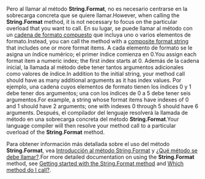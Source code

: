 
<span data-ttu-id="35293-101">Pero al llamar al método **String.Format**, no es necesario centrarse en la sobrecarga concreta que se quiere llamar.</span><span class="sxs-lookup"><span data-stu-id="35293-101">However, when calling the **String.Format** method, it is not necessary to focus on the particular overload that you want to call.</span></span> <span data-ttu-id="35293-102">En su lugar, se puede llamar al método con un [cadena de formato compuesto](~/docs/standard/base-types/composite-formatting.md) que incluya uno o varios elementos de formato.</span><span class="sxs-lookup"><span data-stu-id="35293-102">Instead, you can call the method with a [composite format string](~/docs/standard/base-types/composite-formatting.md) that includes one or more format items.</span></span> <span data-ttu-id="35293-103">A cada elemento de formato se le asigna un índice numérico; el primer índice comienza en 0.</span><span class="sxs-lookup"><span data-stu-id="35293-103">You assign each format item a numeric index; the first index starts at 0.</span></span> <span data-ttu-id="35293-104">Además de la cadena inicial, la llamada al método debe tener tantos argumentos adicionales como valores de índice.</span><span class="sxs-lookup"><span data-stu-id="35293-104">In addition to the initial string, your method call should have as many additional arguments as it has index values.</span></span> <span data-ttu-id="35293-105">Por ejemplo, una cadena cuyos elementos de formato tienen los índices 0 y 1 debe tener dos argumentos; una con los índices de 0 a 5 debe tener seis argumentos.</span><span class="sxs-lookup"><span data-stu-id="35293-105">For example, a string whose format items have indexes of 0 and 1 should have 2 arguments; one with indexes 0 through 5 should have 6 arguments.</span></span> <span data-ttu-id="35293-106">Después, el compilador del lenguaje resolverá la llamada de método en una sobrecarga concreta del método **String.Format**.</span><span class="sxs-lookup"><span data-stu-id="35293-106">Your language compiler will then resolve your method call to a particular overload of the **String.Format** method.</span></span>   
 
<span data-ttu-id="35293-107">Para obtener información más detallada sobre el uso del método **String.Format**, vea [Introducción al método String.Format](#Starting) y [¿Qué método se debe llamar?](#FTaskList).</span><span class="sxs-lookup"><span data-stu-id="35293-107">For more detailed documentation on using the **String.Format** method, see [Getting started with the String.Format method](#Starting) and [Which method do I call?](#FTaskList).</span></span>    
